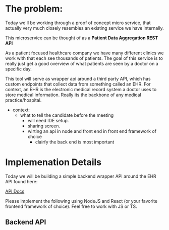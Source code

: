 # The problem:

Today we'll be working through a proof of concept micro service, that actually very much closely resembles an existing service we have internally.

This microservice can be thought of as a **Patient Data Aggregation REST API**

As a patient focused healthcare company we have many different clinics we work with that each see thousands of patients. The goal of this service is to really just get a good overview of what patients are seen by a doctor on a specific day.

This tool will serve as wrapper api around a third party API, which has custom endpoints that collect data from something called an EHR. For context, an EHR is the electronic medical record system a doctor uses to store medical information. Really its the backbone of any medical practice/hospital.

- context:
  - what to tell the candidate before the meeting
    - will need IDE setup.
    - sharing screen.
    - wirting an api in node and front end in front end framework of choice
      - clairfy the back end is most important

# Implemenation Details

Today we will be building a simple backend wrapper API around the EHR API found here:

[API Docs](https://apidocs.healthjump.com/)

Please implement the following using NodeJS and React (or your favorite frontend framework of choice). Feel free to work with JS or TS.

## Backend API
